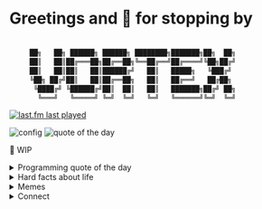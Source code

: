 # Greetings and 🙏 for stopping by

```json5

     ██╗   ██╗ ██████╗ ██████╗ ████████╗███████╗██╗  ██╗
     ██║   ██║██╔═══██╗██╔══██╗╚══██╔══╝██╔════╝╚██╗██╔╝
     ██║   ██║██║   ██║██████╔╝   ██║   █████╗   ╚███╔╝ 
     ╚██╗ ██╔╝██║   ██║██╔══██╗   ██║   ██╔══╝   ██╔██╗ 
      ╚████╔╝ ╚██████╔╝██║  ██║   ██║   ███████╗██╔╝ ██╗
       ╚═══╝   ╚═════╝ ╚═╝  ╚═╝   ╚═╝   ╚══════╝╚═╝  ╚═╝

```
[![last.fm last played](https://img.shields.io/endpoint?url=https://workers.vortex.name/lastfm/endpoint.json)](https://www.last.fm/user/zero-vortex)

![config](https://github.com/0-vortex/0-vortex/workflows/config/badge.svg)
 ![quote of the day](https://github.com/0-vortex/0-vortex/workflows/quote%20of%20the%20day/badge.svg)

🚧 WIP

<details>
    <summary>Programming quote of the day</summary>

<!--STARTS_HERE_QUOTE_README-->
<i>❝Mircosoft included Solitaire in their operating systems “to soothe people intimidated by the operating system” and introduce users to graphic user interfaces and taught them how to use a mouse.❞</i>
<!--ENDS_HERE_QUOTE_README-->

</details>

<details>
  <summary>Hard facts about life</summary>

## Hijacked destinies

> 4e6f7420656e6c69676874656e65642c206a7573742062726f6b656e2e
>
> 48617070696e657373206973207265616c69747920776974686f7574206578706563746174696f6e2e
>
> 4275742074686572652773207374696c6c206e6f207265737420666f7220746865207769636b65642e

</details>

<details>
  <summary>Memes</summary>

## Methodology

![Resistance is futile](./static/don-t-argue-with-angry-ninjas.png?raw=true "Don't argue with angry ninjas")

## Vision

![Never stop dreaming](./static/never-stop-dreaming.jpg?raw=true "Never stop dreaming")

</details>

<details>
  <summary>Connect</summary>

## Social

- Linkedin: [tedvortex](https://www.linkedin.com/in/tedvortex)
- Twitter: [0_vortex](https://twitter.com/0_vortex)
- Psychology: [commander personality](https://www.16personalities.com/profiles/bdbc4d20d6087)

## Text me

- Email: [ted.vortex@gmail.com](mailto:ted.vortex@gmail.com?subject=Contact%20Request)
- Phone: [754-345-624](sms:+40754345624)

</details>
